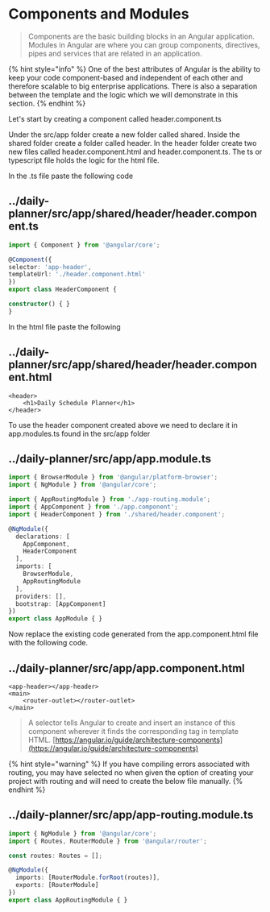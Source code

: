# Components and Modules

> Components are the basic building blocks in an Angular application. Modules in Angular are where you can group components, directives, pipes and services that are related in an application.

{% hint style="info" %}
One of the best attributes of Angular is the ability to keep your code component-based and independent of each other and therefore scalable to big enterprise applications. There is also a separation between the template and the logic which we will demonstrate in this section.
{% endhint %}

Let's start by creating a component called header.component.ts

Under the src/app folder create a new folder called shared. Inside the shared folder create a folder called header. In the header folder create two new files called header.component.html and header.component.ts. The ts or typescript file holds the logic for the html file.

In the .ts file paste the following code

## ../daily-planner/src/app/shared/header/header.component.ts

```typescript
import { Component } from '@angular/core';

@Component({
selector: 'app-header',
templateUrl: './header.component.html'
})
export class HeaderComponent {

constructor() { }
}
```

In the html file paste the following

## ../daily-planner/src/app/shared/header/header.component.html

```markup
<header>
    <h1>Daily Schedule Planner</h1>
</header>
```

To use the header component created above we need to declare it in app.modules.ts found in the src/app folder

## ../daily-planner/src/app/app.module.ts

```typescript
import { BrowserModule } from '@angular/platform-browser';
import { NgModule } from '@angular/core';

import { AppRoutingModule } from './app-routing.module';
import { AppComponent } from './app.component';
import { HeaderComponent } from './shared/header.component';

@NgModule({
  declarations: [
    AppComponent,
    HeaderComponent
  ],
  imports: [
    BrowserModule,
    AppRoutingModule
  ],
  providers: [],
  bootstrap: [AppComponent]
})
export class AppModule { }
```

Now replace the existing code generated from the app.component.html file with the following code.

## ../daily-planner/src/app/app.component.html

```markup
<app-header></app-header>
<main>
    <router-outlet></router-outlet>
</main>
```

> A selector tells Angular to create and insert an instance of this component wherever it finds the corresponding tag in template HTML. [https://angular.io/guide/architecture-components](https://angular.io/guide/architecture-components)

{% hint style="warning" %}
If you have compiling errors associated with routing, you may have selected no when given the option of creating your project with routing and will need to create the below file manually.
{% endhint %}

## ../daily-planner/src/app/app-routing.module.ts

```typescript
import { NgModule } from '@angular/core';
import { Routes, RouterModule } from '@angular/router';

const routes: Routes = [];

@NgModule({
  imports: [RouterModule.forRoot(routes)],
  exports: [RouterModule]
})
export class AppRoutingModule { }
```

